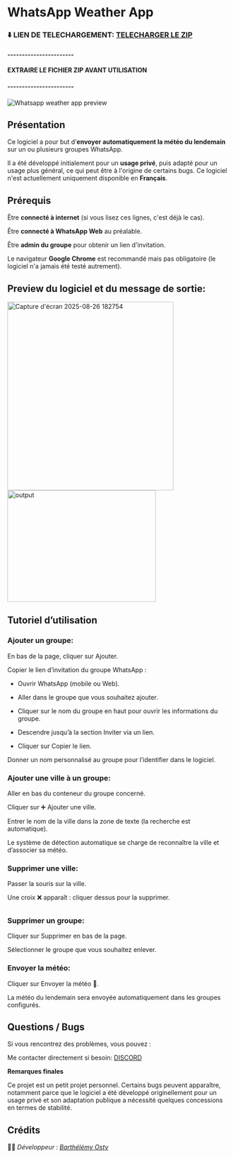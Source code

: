 # **WhatsApp Weather App**





### **⬇️ LIEN DE TELECHARGEMENT: [TELECHARGER LE ZIP](https://github.com/barthelemy-osty)**



#### -----------------------

**EXTRAIRE LE FICHIER ZIP AVANT UTILISATION**

#### -----------------------

#### 

![Whatsapp weather app preview](https://github.com/user-attachments/assets/6c645526-d684-4ddb-966a-5c6255c676ed)

## **Présentation**



Ce logiciel a pour but d’**envoyer automatiquement la météo du lendemain** sur un ou plusieurs groupes WhatsApp.

Il a été développé initialement pour un **usage privé**, puis adapté pour un usage plus général, ce qui peut être à l'origine de certains bugs. Ce logiciel n'est actuellement uniquement disponible en **Français**.



## **Prérequis**

Être **connecté à internet** (si vous lisez ces lignes, c'est déjà le cas).


Être **connecté à WhatsApp Web** au préalable.


Être **admin du groupe** pour obtenir un lien d'invitation.


Le navigateur **Google Chrome** est recommandé mais pas obligatoire (le logiciel n'a jamais été testé autrement).


## **Preview du logiciel et du message de sortie:**
<img width="376" height="426" alt="Capture d'écran 2025-08-26 182754" src="https://github.com/user-attachments/assets/9edd05b7-3e49-4536-b24a-eb61771c91c7" />


<img width="336" height="252" alt="output " src="https://github.com/user-attachments/assets/ced511f4-8f43-46b3-b550-5a68f3eed5fa" />


## **Tutoriel d’utilisation**



### **Ajouter un groupe:**



En bas de la page, cliquer sur Ajouter.



Copier le lien d’invitation du groupe WhatsApp :



* Ouvrir WhatsApp (mobile ou Web).



* Aller dans le groupe que vous souhaitez ajouter.



* Cliquer sur le nom du groupe en haut pour ouvrir les informations du groupe.



* Descendre jusqu’à la section Inviter via un lien.



* Cliquer sur Copier le lien.



Donner un nom personnalisé au groupe pour l’identifier dans le logiciel.



### **Ajouter une ville à un groupe:**



Aller en bas du conteneur du groupe concerné.



Cliquer sur ➕ Ajouter une ville.



Entrer le nom de la ville dans la zone de texte (la recherche est automatique).



Le système de détection automatique se charge de reconnaître la ville et d’associer sa météo.



### **Supprimer une ville:**



Passer la souris sur la ville.



Une croix ❌ apparaît : cliquer dessus pour la supprimer.

###### 

### **Supprimer un groupe:**



Cliquer sur Supprimer en bas de la page.



Sélectionner le groupe que vous souhaitez enlever.



### **Envoyer la météo:**



Cliquer sur Envoyer la météo 📨.



La météo du lendemain sera envoyée automatiquement dans les groupes configurés.



## **Questions / Bugs**



Si vous rencontrez des problèmes, vous pouvez :



Me contacter directement si besoin: [DISCORD](https://discord.com/users/1163512639486431302)



**Remarques finales**



Ce projet est un petit projet personnel. Certains bugs peuvent apparaître, notamment parce que le logiciel a été développé originellement pour un usage privé et son adaptation publique a nécessité quelques concessions en termes de stabilité.


## **Crédits**

👨‍💻 *Développeur : [Barthélémy Osty](https://osty-webfolio.netlify.app)*





